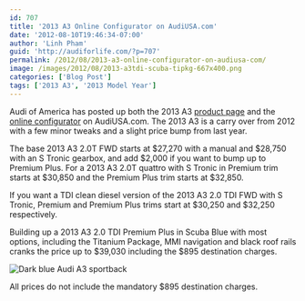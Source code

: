 ```yaml
---
id: 707
title: '2013 A3 Online Configurator on AudiUSA.com'
date: '2012-08-10T19:46:34-07:00'
author: 'Linh Pham'
guid: 'http://audiforlife.com/?p=707'
permalink: /2012/08/2013-a3-online-configurator-on-audiusa-com/
image: /images/2012/08/2013-a3tdi-scuba-tipkg-667x400.png
categories: ['Blog Post']
tags: ['2013 A3', '2013 Model Year']
---
```


Audi of America has posted up both the 2013 A3 [product page](http://models.audiusa.com/a3) and the [online configurator](http://configurator.audiusa.com/acc/aoa.do?cid=A3-SB-2013) on AudiUSA.com. The 2013 A3 is a carry over from 2012 with a few minor tweaks and a slight price bump from last year.

The base 2013 A3 2.0T FWD starts at $27,270 with a manual and $28,750 with an S Tronic gearbox, and add $2,000 if you want to bump up to Premium Plus. For a 2013 A3 2.0T quattro with S Tronic in Premium trim starts at $30,850 and the Premium Plus trim starts at $32,850.

If you want a TDI clean diesel version of the 2013 A3 2.0 TDI FWD with S Tronic, Premium and Premium Plus trims start at $30,250 and $32,250 respectively.

Building up a 2013 A3 2.0 TDI Premium Plus in Scuba Blue with most options, including the Titanium Package, MMI navigation and black roof rails cranks the price up to $39,030 including the $895 destination charges.

![Dark blue Audi A3 sportback](/images/2012/08/2013-a3tdi-scuba-tipkg.png)

All prices do not include the mandatory $895 destination charges.
